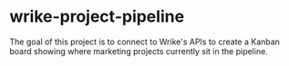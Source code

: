 # wrike-project-pipeline
The goal of this project is to connect to Wrike's APIs to create a Kanban board showing where marketing projects currently sit in the pipeline.

